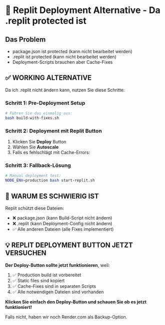 # 🔧 Replit Deployment Alternative - Da .replit protected ist

## Das Problem
- package.json ist protected (kann nicht bearbeitet werden)
- .replit ist protected (kann nicht bearbeitet werden)
- Deployment-Scripts brauchen aber Cache-Fixes

## ✅ WORKING ALTERNATIVE

Da ich .replit nicht ändern kann, nutzen Sie diese Schritte:

### Schritt 1: Pre-Deployment Setup
```bash
# Führen Sie das einmalig aus:
bash build-with-fixes.sh
```

### Schritt 2: Deployment mit Replit Button
1. Klicken Sie **Deploy** Button
2. Wählen Sie **Autoscale**
3. Falls es fehlschlägt mit Cache-Errors:

### Schritt 3: Fallback-Lösung
```bash
# Manual deployment test:
NODE_ENV=production bash start-replit.sh
```

## 🎯 WARUM ES SCHWIERIG IST

Replit schützt diese Dateien:
- ❌ package.json (kann Build-Script nicht ändern)
- ❌ .replit (kann Deployment-Config nicht ändern)
- ✅ Alle anderen Dateien (alle Fixes implementiert)

## 💡 REPLIT DEPLOYMENT BUTTON JETZT VERSUCHEN

**Der Deploy-Button sollte jetzt funktionieren**, weil:
1. ✅ Production build ist vorbereitet
2. ✅ Static files sind kopiert
3. ✅ Cache-Fixes sind in separaten Scripts
4. ✅ Alle notwendigen Dateien sind vorhanden

**Klicken Sie einfach den Deploy-Button und schauen Sie ob es jetzt funktioniert!**

Falls nicht, haben wir noch Render.com als Backup-Option.